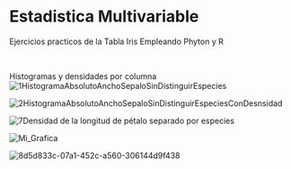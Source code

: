 # Estadistica Multivariable
Ejercicios practicos de la Tabla Iris  Empleando Phyton y R 

<br>



Histogramas y densidades por columna <br>
![1HistogramaAbsolutoAnchoSepaloSinDistinguirEspecies](https://github.com/ArgenisPadill/EstadisticaMultiVariable/assets/83727559/bf6ff945-d09c-4161-82e3-7c7e143adf4a)

![2HistogramaAbsolutoAnchoSepaloSinDistinguirEspeciesConDesnsidad](https://github.com/ArgenisPadill/EstadisticaMultiVariable/assets/83727559/4000f6bc-0418-41e7-adfc-ffc6639bf6cf)

![7Densidad de la longitud de pétalo separado por especies](https://github.com/ArgenisPadill/EstadisticaMultiVariable/assets/83727559/dff18f39-f424-4d9a-9c04-fb7c8d6fef74)


![Mi_Grafica](https://github.com/ArgenisPadill/EstadisticaMultiVariable/assets/83727559/8bf1546b-d604-4631-b3d0-9d8eea183ff5)

![8d5d833c-07a1-452c-a560-306144d9f438](https://github.com/ArgenisPadill/EstadisticaMultiVariable/assets/83727559/a40bc31a-44f1-49b7-940d-6fb5b3083bb7)
